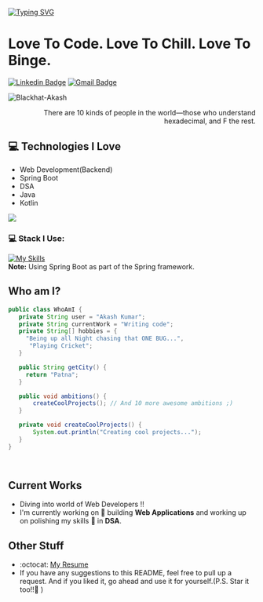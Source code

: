 [![Typing SVG](https://readme-typing-svg.herokuapp.com/?color=00FF00&size=40&center=true&vCenter=true&width=1000&lines=I+am+Akash+Kumar+urf+DareDevs!;Full+Stack+Developer;+MySQL+|+SpringBoot+|+Java+|+Kotlin+|+React)](https://github.com/Blackhat-Akash)

<h1>Love To Code. Love To Chill. Love To Binge.</h1> 

[![Linkedin Badge](https://img.shields.io/badge/-akashkumar3007-blue?style=flat-square&logo=Linkedin&logoColor=white&link=https://www.linkedin.com/in/akash-kumar30/)](https://www.linkedin.com/in/akash-kumar30/) [![Gmail Badge](https://img.shields.io/badge/-kumarakashjuly30@gmail.com-c14438?style=flat-square&logo=Gmail&logoColor=white&link=mailto:kumarakashjuly30@gmail.com)](mailto:kumarakashjuly30@gmail.com)
<p align="left"> <img src="https://komarev.com/ghpvc/?username=Blackhat-Akash" alt="Blackhat-Akash" /> </p>

<div style="text-align: right">There are 10 kinds of people in the world—those who understand hexadecimal, and F the rest. </div>

## :computer: Technologies I Love
* Web Development(Backend)
* Spring Boot
* DSA
* Java
* Kotlin

<img src = "https://github-readme-stats.vercel.app/api/top-langs/?username=Blackhat-Akash&layout=compact">

### 💻 Stack I Use:  
[![My Skills](https://skillicons.dev/icons?i=c,java,docker,html,css,spring,kotlin,compose,javascript,react,git,bootstrap,cpp,postman,figma,firebase,mysql)](https://skillicons.dev)  
**Note:** Using Spring Boot as part of the Spring framework.


## Who am I?
 ```Java
public class WhoAmI {
    private String user = "Akash Kumar";
    private String currentWork = "Writing code";
    private String[] hobbies = {
      "Being up all Night chasing that ONE BUG...",
       "Playing Cricket";
    }

    public String getCity() {
      return "Patna";
    }

    public void ambitions() {
        createCoolProjects(); // And 10 more awesome ambitions ;)
    }

    private void createCoolProjects() {
        System.out.println("Creating cool projects...");
    }
}

	
 ```

## Current Works
* Diving into world of Web Developers !!
* I'm currently working on 🔭 building **Web Applications** and working up on polishing my skills 🌱 in **DSA**.

## Other Stuff
- :octocat: [My Resume](https://drive.google.com/drive/u/0/folders/15mBdH5neqmlrLnCX9QYgfvI5o8clh5u6)
- If you have any suggestions to this README, feel free to pull up a request. And if you liked it, go ahead and use it for yourself.(P.S. Star it too!!:grimacing: )

 
 
